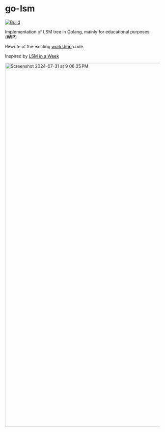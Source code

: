 # go-lsm
[![Build](https://github.com/SarthakMakhija/go-lsm/actions/workflows/build.yml/badge.svg)](https://github.com/SarthakMakhija/go-lsm/actions/workflows/build.yml)

Implementation of LSM tree in Golang, mainly for educational purposes. (**WIP**)

Rewrite of the existing [workshop](https://github.com/SarthakMakhija/storage-engine-workshop) code.

Inspired by [LSM in a Week](https://skyzh.github.io/mini-lsm/00-preface.html)

<img width="1183" alt="Screenshot 2024-07-31 at 9 06 35 PM" src="https://github.com/user-attachments/assets/4204fcc7-e52f-4597-a0fa-ef0f27f04470">

